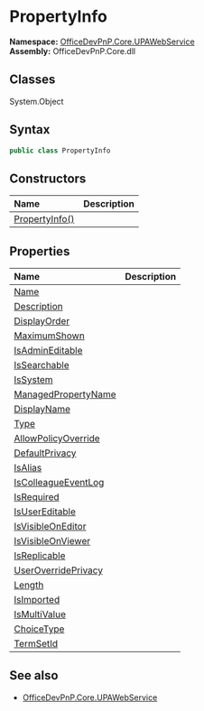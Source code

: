 # PropertyInfo
  

**Namespace:** [OfficeDevPnP.Core.UPAWebService](OfficeDevPnP.Core.UPAWebService.md)  
**Assembly:** OfficeDevPnP.Core.dll  
## Classes
System.Object  
## Syntax
```C#
public class PropertyInfo
```
## Constructors
|**Name**|**Description**|
|:-----|:-----|
| [PropertyInfo()](PropertyInfoconstructor1details.md) | 
## Properties
|**Name**|**Description**|
|:-----|:-----|
| [Name](PropertyInfo.Name.md) | 
| [Description](PropertyInfo.Description.md) | 
| [DisplayOrder](PropertyInfo.DisplayOrder.md) | 
| [MaximumShown](PropertyInfo.MaximumShown.md) | 
| [IsAdminEditable](PropertyInfo.IsAdminEditable.md) | 
| [IsSearchable](PropertyInfo.IsSearchable.md) | 
| [IsSystem](PropertyInfo.IsSystem.md) | 
| [ManagedPropertyName](PropertyInfo.ManagedPropertyName.md) | 
| [DisplayName](PropertyInfo.DisplayName.md) | 
| [Type](PropertyInfo.Type.md) | 
| [AllowPolicyOverride](PropertyInfo.AllowPolicyOverride.md) | 
| [DefaultPrivacy](PropertyInfo.DefaultPrivacy.md) | 
| [IsAlias](PropertyInfo.IsAlias.md) | 
| [IsColleagueEventLog](PropertyInfo.IsColleagueEventLog.md) | 
| [IsRequired](PropertyInfo.IsRequired.md) | 
| [IsUserEditable](PropertyInfo.IsUserEditable.md) | 
| [IsVisibleOnEditor](PropertyInfo.IsVisibleOnEditor.md) | 
| [IsVisibleOnViewer](PropertyInfo.IsVisibleOnViewer.md) | 
| [IsReplicable](PropertyInfo.IsReplicable.md) | 
| [UserOverridePrivacy](PropertyInfo.UserOverridePrivacy.md) | 
| [Length](PropertyInfo.Length.md) | 
| [IsImported](PropertyInfo.IsImported.md) | 
| [IsMultiValue](PropertyInfo.IsMultiValue.md) | 
| [ChoiceType](PropertyInfo.ChoiceType.md) | 
| [TermSetId](PropertyInfo.TermSetId.md) | 
## See also
- [OfficeDevPnP.Core.UPAWebService](OfficeDevPnP.Core.UPAWebService.md)
